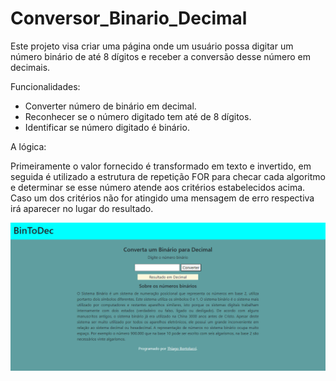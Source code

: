 # Conversor_Binario_Decimal

Este projeto visa criar uma página onde um usuário possa digitar um número binário de até 8 dígitos e receber a conversão desse número em decimais.

Funcionalidades:

- Converter número de binário em decimal.
- Reconhecer se o número digitado tem até de 8 dígitos.
- Identificar se número digitado é binário.

A lógica:

Primeiramente o valor fornecido é transformado em texto e invertido, em seguida é utilizado a estrutura de repetição FOR para checar cada algoritmo e determinar se esse número atende aos critérios estabelecidos acima. Caso um dos critérios não for atingido uma mensagem de erro respectiva irá aparecer no lugar do resultado.

<img src="/Site BintoDec.png">
